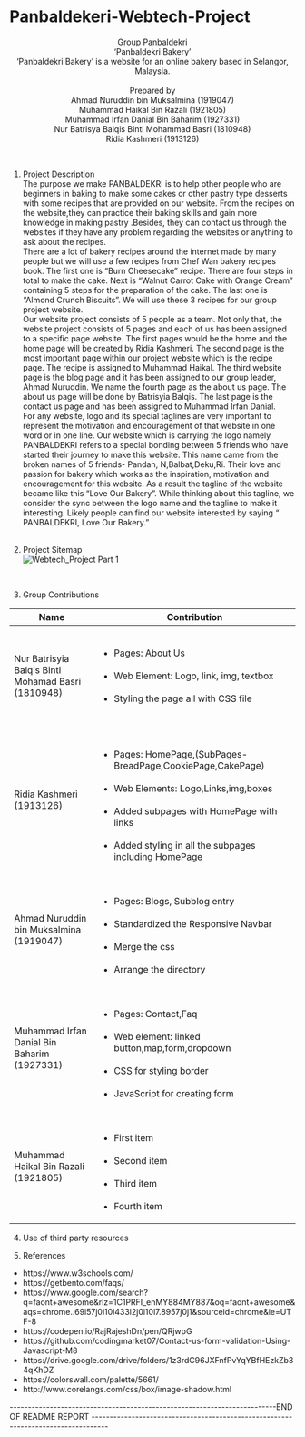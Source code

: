 # Panbaldekeri-Webtech-Project

<p align="center">
Group Panbaldekri<br>
‘Panbaldekri Bakery’<br>
‘Panbaldekri Bakery’ is a website for an online bakery based in Selangor, Malaysia.<br> <br>
Prepared by<br>
Ahmad Nuruddin bin Muksalmina (1919047) <br>
Muhammad Haikal Bin Razali (1921805) <br>
Muhammad Irfan Danial Bin Baharim (1927331) <br>
Nur Batrisya Balqis Binti Mohammad Basri (1810948) <br>
Ridia Kashmeri (1913126) <br>
</p>
<br>

1. Project Description<br>
The purpose we make PANBALDEKRI is to help other people who are beginners in baking to make some cakes or other pastry type desserts with some recipes that are provided on our website. From the recipes on the website,they can practice their baking skills and gain more knowledge in making pastry .Besides, they can contact us through the websites if they have any problem regarding the websites or anything to ask about  the recipes. <br>
There are a lot of bakery recipes around the internet made by many people but we will use a few recipes from Chef Wan bakery recipes book. The first one is “Burn Cheesecake” recipe. There are four steps in total to make the cake. Next is “Walnut Carrot Cake with Orange Cream” containing 5 steps for the preparation of the cake. The last one is “Almond Crunch Biscuits”. We will use these 3 recipes for our group project website. <br>
Our website project consists of 5 people as a team. Not only that, the website project consists of 5 pages and each of us has been assigned to a specific page website. The first pages would be the home and the home page will be created by Ridia Kashmeri. The second page is the most important page within our project website which is the recipe page. The recipe is assigned to Muhammad Haikal. The third website page is the blog page and it has been assigned to our group leader, Ahmad Nuruddin. We name the fourth page as the about us page. The about us page will be done by Batrisyia Balqis. The last page is the contact us page and has been assigned to Muhammad Irfan Danial. <br>
For any website, logo and its special taglines are very important to represent the motivation and encouragement of that website in one word or in one line. Our website which is carrying the logo namely PANBALDEKRI refers to a special bonding between 5 friends who have started their journey to make this website. This name came from the broken names of 5 friends- Pandan, N,Balbat,Deku,Ri. Their love and passion for bakery which works as the inspiration, motivation and encouragement for this website. As a result the tagline of the website became like this “Love Our Bakery”. While thinking about this tagline, we consider the sync between the logo name and the tagline to make it interesting. Likely people can find our website interested by saying
“ PANBALDEKRI, Love Our Bakery.”<br> <br>

2. Project Sitemap <br>
![Webtech_Project Part 1](https://user-images.githubusercontent.com/85051702/121382637-62c16780-c979-11eb-821f-bb904b598ea1.png)
<br>

3. Group Contributions<br>

| Name | Contribution |
| ---  | ------------ |
| Nur Batrisyia Balqis Binti Mohamad Basri <br> (1810948)  | <br> <ul> <li>Pages: About Us</li> <br> <li>Web Element: Logo, link, img, textbox </li> <br> <li>Styling the page all with CSS file</li> <br> </ul>|  
| Ridia Kashmeri <br> (1913126)                            | <br> <ul> <li>Pages: HomePage,(SubPages-BreadPage,CookiePage,CakePage)</li> <br> <li>Web Elements: Logo,Links,img,boxes</li> <br> <li>Added subpages with HomePage with links</li> <br> <li>Added styling in all the subpages including HomePage</li> </ul>|
| Ahmad Nuruddin bin Muksalmina <br> (1919047)             | <br> <ul> <li>Pages: Blogs, Subblog entry</li> <br> <li>Standardized the Responsive Navbar</li> <br> <li>Merge the css</li> <br> <li>Arrange the directory</li> </ul>|
| Muhammad Irfan Danial Bin Baharim <br> (1927331)         | <br> <ul> <li>Pages: Contact,Faq </li> <br> <li>Web element: linked button,map,form,dropdown </li> <br> <li>CSS for styling border</li> <br> <li>JavaScript for creating form</li> </ul>|
| Muhammad Haikal Bin Razali <br> (1921805)                | <br> <ul> <li>First item</li> <br> <li>Second item</li> <br> <li>Third item</li> <br> <li>Fourth item</li> </ul>| <br> <br>

4. Use of third party resources <br>

6. References <br>
<ul>
<li>https://www.w3schools.com/ </li>
<li>https://getbento.com/faqs/</li>
<li>https://www.google.com/search?q=faont+awesome&rlz=1C1PRFI_enMY884MY887&oq=faont+awesome&aqs=chrome..69i57j0i10i433l2j0i10l7.8957j0j1&sourceid=chrome&ie=UTF-8</li>
<li>https://codepen.io/RajRajeshDn/pen/QRjwpG</li> 
<li>https://github.com/codingmarket07/Contact-us-form-validation-Using-Javascript-M8</li>
<li>https://drive.google.com/drive/folders/1z3rdC96JXFnfPvYqYBfHEzkZb34qKhDZ</li>
<li>https://colorswall.com/palette/5661/</li>
<li>http://www.corelangs.com/css/box/image-shadow.html</li>
</ul>

-------------------------------------------------------------------------END OF README REPORT ----------------------------------------------------------------------------------
